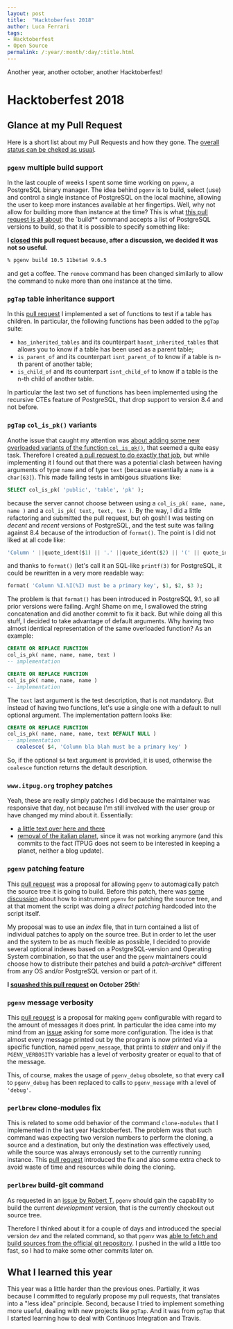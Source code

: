 ```yaml
---
layout: post
title:  "Hacktoberfest 2018"
author: Luca Ferrari
tags:
- Hacktoberfest
- Open Source
permalink: /:year/:month/:day/:title.html
---
```

Another year, another october, another Hacktoberfest!

# Hacktoberfest 2018

## Glance at my Pull Request

Here is a short list about my Pull Requests and how they gone. The [overall status can be cheked as usual](https://hacktoberfestchecker.herokuapp.com/?username=fluca1978).

### `pgenv` multiple build support

In the last couple of weeks I spent some time working on `pgenv`, a PostgreSQL binary manager.
The idea behind `pgenv` is to build, select (use) and control a single instance of PostgreSQL on the local machine, allowing the user to keep more instances available at her fingertips.
Well, why not allow for building more than instance at the time?
This is what [this pull request is all about](https://github.com/theory/pgenv/pull/17): the `build** command accepts a list of PostgreSQL versions to build, so that it is possible to specify something like:

**I [closed](https://github.com/theory/pgenv/pull/17#issuecomment-425923970) this pull request because, after a discussion, we decided it was not so useful.**

```sh
% pgenv build 10.5 11beta4 9.6.5
```

and get a coffee.
The `remove` command has been changed similarly to allow the command to nuke more than one instance at the time.

### `pgTap` table inheritance support

In this [pull request](https://github.com/theory/pgtap/pull/177) I implemented a set of functions to test if a table has children. In particular, the following functions has been added to the `pgTap` suite:
- `has_inherited_tables` and its counterpart `hasnt_inherited_tables` that allows you to know if a table has been used as a parent table;
- `is_parent_of` and its counterpart `isnt_parent_of` to know if a table is n-th parent of another table;
- `is_child_of` and its counterpart `isnt_child_of` to know if a table is the n-th child of another table.

In particular the last two set of functions has been implemented using the recursive CTEs feature of PostgreSQL, that drop support to version 8.4 and not before.


### `pgTap` `col_is_pk()` variants

Anothe issue that caught my attention was [about adding some new overloaded variants of the function `col_is_pk()`](https://github.com/theory/pgtap/issues/133), that seemed a quite easy task. Therefore I created [a pull request to do exactly that job](https://github.com/theory/pgtap/pull/178), but while implementing it I found out that there was a potential clash between having arguments of type `name` and of type `text` (because essentially a `name` is a `char[63]`). This made failing tests in ambigous situations like:

```sql
SELECT col_is_pk( 'public', 'table', 'pk' );
```

because the server cannot choose between using a `col_is_pk( name, name, name )` and a `col_is_pk( text, text, tex )`.
By the way, I did a little refactoring and submitted the pull request, but oh gosh! I was testing on *decent* and *recent* versions of PostgreSQL, and the test suite was failing against 8.4 because of the introduction of `format()`. The point is I did not liked at all code like:

```sql
'Column ' ||quote_ident($1) || '.' ||quote_ident($2) || '(' || quote_ident($3)|| ') must be a primary key'
```

and thanks to `format()` (let's call it an SQL-like `printf(3)` for PostgreSQL, it could be rewritten in a very more readable way:

```sql
format( 'Column %I.%I(%I) must be a primary key', $1, $2, $3 );
```

The problem is that `format()` has been introduced in PostgreSQL 9.1, so all prior versions were failing. Argh! Shame on me, I swallowed the string concatenation and did another commit to fix it back.
But while doing all this stuff, I decided to take advantage of default arguments. Why having two almost identical representation of the same overloaded function? As an example:

```sql
CREATE OR REPLACE FUNCTION
col_is_pk( name, name, name, text )
-- implementation

CREATE OR REPLACE FUNCTION
col_is_pk( name, name, name )
-- implementation
```

The `text` last argument is the test description, that is not mandatory. But instead of having two functions, let's use a single one with a default to null optional argument. The implementation pattern looks like:

```sql
CREATE OR REPLACE FUNCTION
col_is_pk( name, name, name, text DEFAULT NULL )
-- implementation
   coalesce( $4, 'Column bla blah must be a primary key' )
```

So, if the optional `$4` text argument is provided, it is used, otherwise the `coalesce` function returns the default description.


### `www.itpug.org` trophey patches

Yeah, these are really simply patches I did because the maintainer was responsive that day, not because I'm still involved with the user group or have changed my mind about it. Essentially:
- [a little text over here and there](https://github.com/ITPUG/www.itpug.org/pull/5)
- [removal of the italian planet](https://github.com/ITPUG/www.itpug.org/pull/6), since it was not working anymore (and this commits to the fact ITPUG does not seem to be interested in keeping a planet, neither a blog update).


### `pgenv` patching feature

This [pull request](https://github.com/theory/pgenv/pull/20) was a proposal for allowing `pgenv` to automagically patch the source tree it is going to build. Before this patch, there was [some discussion](https://github.com/theory/pgenv/issues/18) about how to instrument `pgenv` for patching the source tree, and at that moment the script was doing a *direct patching* hardcoded into the script itself.

My proposal was to use an *index* file, that in turn contained a list of individual patches to apply on the source tree. But in order to let the user and the system to be as much flexible as possible, I decided to provide several optional indexes based on a PostgreSQL-version and Operating System combination, so that the user and the `pgenv` maintainers could choose how to distribute their patches and build a *patch-archive** different from any OS and/or PostgreSQL version or part of it.

**I [squashed this pull request](https://github.com/theory/pgenv/commit/865064af3782c5117303346a51a8c76bf06c5bb8) on October 25th**!

### `pgenv` message verbosity

This [pull request](https://github.com/theory/pgenv/pull/22) is a proposal for making `pgenv` configurable with regard to the amount of messages it does print. In particular the idea came into my mind from an [issue](https://github.com/theory/pgenv/issues/21) asking for some more configuration. The idea is that almost every message printed out by the program is now printed via a specific function, named `pgenv_message`, that prints to *stderr* and only if the `PGENV_VERBOSITY` variable has a level of verbosity greater or equal to that of the message.

This, of course, makes the usage of `pgenv_debug` obsolete, so that every call to `pgenv_debug` has been replaced to calls to `pgenv_message` with a level of `'debug'`.

### `perlbrew` clone-modules fix

This is related to some odd behavior of the command `clone-modules` that I implemented in the last year Hacktoberfest.
The problem was that such command was expecting two version numbers to perform the cloning, a source and a destination, but only the destination was effectively used, while the source was always erronously set to the currently running instance. This [pull request](https://github.com/gugod/App-perlbrew/pull/640) introduced the fix and also some extra check to avoid waste of time and resources while doing the cloning.


### `perlbrew` build-git command

As requested in an [issue by Robert T.](https://github.com/theory/pgenv/issues/25) `pgenv` should gain the capability to build the current *development* version, that is the currently checkout out source tree.

Therefore I thinked about it for a couple of days and introduced the special version `dev` and the related command, so that `pgenv` was [able to fetch and build sources from the official git repository](https://github.com/theory/pgenv/pull/26). I pushed in the wild a little too fast, so I had to make some other commits later on.


## What I learned this year

This year was a little harder than the previous ones. Partially, it was because I committed to regularly propose my pull requests, that translates into a "less idea" principle. Second, because I tried to implement something more useful, dealing with new projects like `pgTap`. And it was from `pgTap` that I started learning how to deal with Continuos Integration and Travis.
